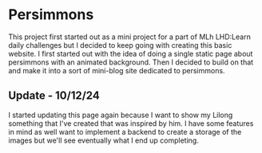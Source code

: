 # Persimmons  
This project first started out as a mini project for a part of MLh LHD:Learn daily 
challenges but I decided to keep going with creating this basic website. I first 
started out with the idea of doing a single static page about persimmons with an 
animated background. Then I decided to build on that and make it into a sort of mini-blog 
site dedicated to persimmons.  

## Update - 10/12/24
I started updating this page again because I want to show my Lilong something that 
I've created that was inspired by him. I have some features in mind as well want to 
implement a backend to create a storage of the images but we'll see eventually what I 
end up completing.
